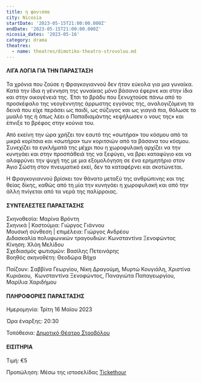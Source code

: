 ```yaml
---
title: η φονισσα
city: Nicosia
startDate: '2023-05-15T21:00:00.000Z'
endDate: '2023-05-15T21:00:00.000Z'
nicosia_dates: '2023-05-16'
category: drama
theatres:
  - name: theatres/dimotiko-theatro-strovolou.md
---
```


#### ΛΙΓΑ ΛΟΓΙΑ ΓΙΑ ΤΗΝ ΠΑΡΑΣΤΑΣΗ

Τα χρόνια που ζούσε η Φραγκογιαννού δεν ήταν εύκολα για μια γυναίκα. Κατά την ίδια η γέννηση της γυναίκας μόνο βάσανα έφερνε και στην ίδια και στην οικογένειά της. Έτσι το βράδυ που ξενυχτούσε πάνω από το προσκέφαλο της νεογέννητης άρρωστης εγγόνας της, αναλογιζόμενη τα δεινά που είχε περάσει ως παιδί, ως σύζυγος και ως γιαγιά πια, θόλωσε το μυαλό της ή όπως λέει ο Παπαδιαμάντης «εψήλωσεν ο νους της» και έπνιξε το βρέφος στην κούνια του. 

Από εκείνη την ώρα χρήζει τον εαυτό της «σωτήρα» του κόσμου από τα μικρά κορίτσια και «σωτήρα» των κοριτσιών από τα βάσανα του κόσμου. Συνεχίζει τα εγκλήματά της μέχρι που η χωροφυλακή αρχίζει να την κυνηγάει και στην προσπάθειά της να ξεφύγει, να βρει καταφύγιο και να αλαφρύνει την ψυχή της με μια εξομολόγηση σε ένα ερημητήριο στον Άγιο Σώστη στον πνευματικό εκεί, δεν τα καταφέρνει και σκοτώνεται. 

Η Φραγκογιαννού βρίσκει τον θάνατο μεταξύ της ανθρώπινης και της θείας δίκης, καθώς από τη μία την κυνηγάει η χωροφυλακή και από την άλλη πνίγεται από τα νερά της παλίρροιας.

#### ΣΥΝΤΕΛΕΣΤΕΣ ΠΑΡΑΣΤΑΣΗΣ

Σκηνοθεσία: Μαρίνα Βρόντη\
Σκηνικά | Κοστούμια: Γιώργος Γιάννου\
Μουσική σύνθεση | επιμέλεια: Γιώργος Ανδρέου\
Διδασκαλία πολυφωνικών τραγουδιών: Κωνσταντίνα Ξενοφώντος\
Κίνηση: Χλόη Μελίδου\
Σχεδιασμός φωτισμών: Βασίλης Πετεινάρης\
Βοηθός σκηνοθέτη: Θεοδώρα Βήχα

Παίζουν: Σαββίνα Γεωργίου, Νίκη Δραγούμη, Μυρτώ Κουγιάλη, Χριστίνα Κυριάκου,  Κωνσταντίνα Ξενοφώντος, Παναγιώτα Παπαγεωργίου, Μαρίλια Χαριδήμου

#### ΠΛΗΡΟΦΟΡΙΕΣ ΠΑΡΑΣΤΑΣΗΣ

Ημερομηνία: Τρίτη 16 Μαϊου 2023

Ώρα έναρξης: 20:30

Τοπόθεσια: [Δημοτικό Θέατρο Στροβόλου](?#map)

#### ΕΙΣΙΤΗΡΙΑ

Τιμή: €5

Προπώληση: Μέσω της ιστοσελίδας [Tickethour](https://shop.tickethour.com/showEventInformation.html?idEvent=4210)



